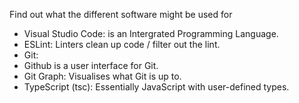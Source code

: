 Find out what the different software might be used for

- Visual Studio Code: is an Intergrated Programming Language.
- ESLint: Linters clean up code / filter out the lint.
- Git: 
- Github is a user interface for Git.
- Git Graph: Visualises what Git is up to.
- TypeScript (tsc): Essentially JavaScript with user-defined types.
